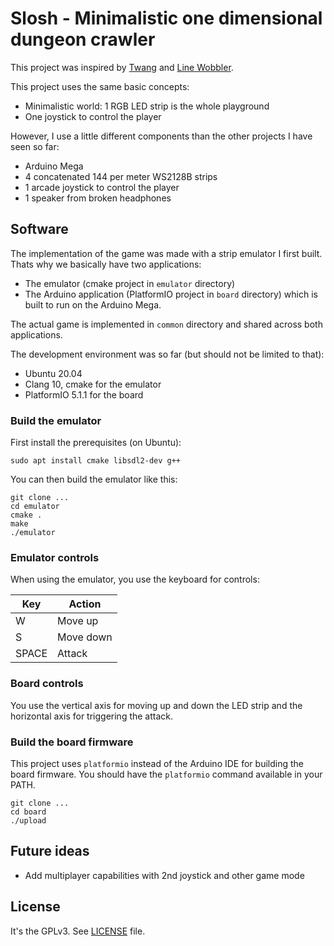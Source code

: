 # Slosh - Minimalistic one dimensional dungeon crawler

This project was inspired by [Twang](https://github.com/Critters/TWANG) and
[Line Wobbler](https://wobblylabs.com/projects/wobbler).

This project uses the same basic concepts:

* Minimalistic world: 1 RGB LED strip is the whole playground
* One joystick to control the player

However, I use a little different components than the other projects I have
seen so far:

* Arduino Mega
* 4 concatenated 144 per meter WS2128B strips
* 1 arcade joystick to control the player
* 1 speaker from broken headphones

## Software

The implementation of the game was made with a strip emulator I first built.
Thats why we basically have two applications:

* The emulator (cmake project in `emulator` directory)
* The Arduino application (PlatformIO project in `board` directory) which is
  built to run on the Arduino Mega.

The actual game is implemented in `common` directory and shared across both
applications.

The development environment was so far (but should not be limited to that):

* Ubuntu 20.04
* Clang 10, cmake for the emulator
* PlatformIO 5.1.1 for the board

### Build the emulator

First install the prerequisites (on Ubuntu):

```
sudo apt install cmake libsdl2-dev g++
```

You can then build the emulator like this:

```
git clone ...
cd emulator
cmake .
make
./emulator
```

### Emulator controls

When using the emulator, you use the keyboard for controls:

| Key    | Action |
| -------| -----|
| W      | Move up |
| S      | Move down |
| SPACE  | Attack |

### Board controls

You use the vertical axis for moving up and down the LED strip and the
horizontal axis for triggering the attack.

### Build the board firmware

This project uses `platformio` instead of the Arduino IDE for building the
board firmware. You should have the `platformio` command available in your
PATH.

```
git clone ...
cd board
./upload
```

Future ideas
------------

* Add multiplayer capabilities with 2nd joystick and other game mode

License
-------

It's the GPLv3. See [LICENSE](LICENSE) file.
